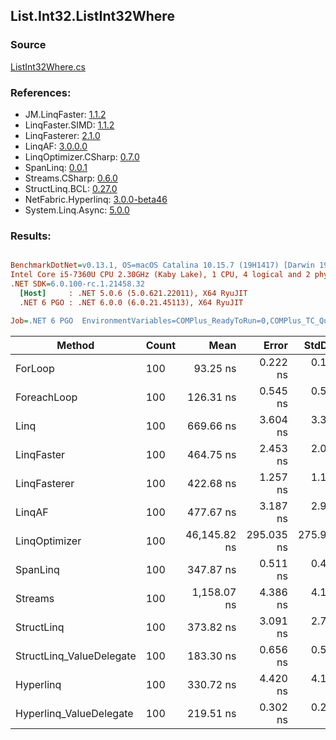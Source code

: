 ﻿## List.Int32.ListInt32Where

### Source
[ListInt32Where.cs](../LinqBenchmarks/List/Int32/ListInt32Where.cs)

### References:
- JM.LinqFaster: [1.1.2](https://www.nuget.org/packages/JM.LinqFaster/1.1.2)
- LinqFaster.SIMD: [1.1.2](https://www.nuget.org/packages/LinqFaster.SIMD/1.0.3)
- LinqFasterer: [2.1.0](https://www.nuget.org/packages/LinqFasterer/2.1.0)
- LinqAF: [3.0.0.0](https://www.nuget.org/packages/LinqAF/3.0.0.0)
- LinqOptimizer.CSharp: [0.7.0](https://www.nuget.org/packages/LinqOptimizer.CSharp/0.7.0)
- SpanLinq: [0.0.1](https://www.nuget.org/packages/SpanLinq/0.0.1)
- Streams.CSharp: [0.6.0](https://www.nuget.org/packages/Streams.CSharp/0.6.0)
- StructLinq.BCL: [0.27.0](https://www.nuget.org/packages/StructLinq/0.27.0)
- NetFabric.Hyperlinq: [3.0.0-beta46](https://www.nuget.org/packages/NetFabric.Hyperlinq/3.0.0-beta46)
- System.Linq.Async: [5.0.0](https://www.nuget.org/packages/System.Linq.Async/5.0.0)

### Results:
``` ini

BenchmarkDotNet=v0.13.1, OS=macOS Catalina 10.15.7 (19H1417) [Darwin 19.6.0]
Intel Core i5-7360U CPU 2.30GHz (Kaby Lake), 1 CPU, 4 logical and 2 physical cores
.NET SDK=6.0.100-rc.1.21458.32
  [Host]     : .NET 5.0.6 (5.0.621.22011), X64 RyuJIT
  .NET 6 PGO : .NET 6.0.0 (6.0.21.45113), X64 RyuJIT

Job=.NET 6 PGO  EnvironmentVariables=COMPlus_ReadyToRun=0,COMPlus_TC_QuickJitForLoops=1,COMPlus_TieredPGO=1  Runtime=.NET 6.0  

```
|                   Method | Count |         Mean |      Error |     StdDev |          Ratio | RatioSD |   Gen 0 | Allocated |
|------------------------- |------ |-------------:|-----------:|-----------:|---------------:|--------:|--------:|----------:|
|                  ForLoop |   100 |     93.25 ns |   0.222 ns |   0.197 ns |       baseline |         |       - |         - |
|              ForeachLoop |   100 |    126.31 ns |   0.545 ns |   0.510 ns |   1.35x slower |   0.01x |       - |         - |
|                     Linq |   100 |    669.66 ns |   3.604 ns |   3.371 ns |   7.18x slower |   0.04x |  0.0343 |      72 B |
|               LinqFaster |   100 |    464.75 ns |   2.453 ns |   2.049 ns |   4.98x slower |   0.02x |  0.3095 |     648 B |
|             LinqFasterer |   100 |    422.68 ns |   1.257 ns |   1.176 ns |   4.53x slower |   0.02x |  0.3328 |     696 B |
|                   LinqAF |   100 |    477.67 ns |   3.187 ns |   2.981 ns |   5.13x slower |   0.03x |       - |         - |
|            LinqOptimizer |   100 | 46,145.82 ns | 295.035 ns | 275.976 ns | 494.97x slower |   3.34x | 13.6719 |  28,651 B |
|                 SpanLinq |   100 |    347.87 ns |   0.511 ns |   0.453 ns |   3.73x slower |   0.01x |       - |         - |
|                  Streams |   100 |  1,158.07 ns |   4.386 ns |   4.103 ns |  12.41x slower |   0.05x |  0.2899 |     608 B |
|               StructLinq |   100 |    373.82 ns |   3.091 ns |   2.740 ns |   4.01x slower |   0.03x |  0.0153 |      32 B |
| StructLinq_ValueDelegate |   100 |    183.30 ns |   0.656 ns |   0.548 ns |   1.97x slower |   0.01x |       - |         - |
|                Hyperlinq |   100 |    330.72 ns |   4.420 ns |   4.135 ns |   3.54x slower |   0.04x |       - |         - |
|  Hyperlinq_ValueDelegate |   100 |    219.51 ns |   0.302 ns |   0.252 ns |   2.35x slower |   0.01x |       - |         - |
